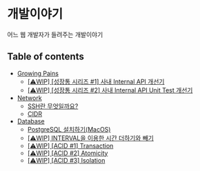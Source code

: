 # 개발이야기

어느 웹 개발자가 들려주는 개발이야기

## Table of contents

- [Growing Pains](growing-pains)
    - [[⚠️WIP] [성장통 시리즈 #1] 사내 Internal API 개선기](growing-pains/1-internalapi-개선기)
    - [[⚠️WIP] [성장통 시리즈 #2] 사내 Internal API Unit Test 개선기](growing-pains/2-internalapi-unittest-개선기)
- [Network](network)
    - [SSH란 무엇일까요?](network/ssh)
    - [CIDR](network/cidr)
- [Database](database)
    - [PostgreSQL 설치하기(MacOS)](database/installation(postgres))
    - [[⚠️WIP] INTERVAL을 이용한 시간 더하기와 빼기](database/interval)
    - [[⚠️WIP] [ACID #1] Transaction](database/acid/transaction)
    - [[⚠️WIP] [ACID #2] Atomicity](database/acid/atomicity)
    - [[⚠️WIP] [ACID #3] Isolation](database/acid/isolation)